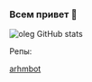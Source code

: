 ### Всем привет 👋


![oleg GitHub stats](https://github-readme-stats.vercel.app/api?username=oleg-medovikov)


Репы: 

[arhmbot](https://github.com/oleg-medovikov/arhmbot)

<!--
**oleg-medovikov/oleg-medovikov** is a ✨ _special_ ✨ repository because its `README.md` (this file) appears on your GitHub profile.

Here are some ideas to get you started:

- 🔭 I’m currently working on ...
- 🌱 I’m currently learning ...
- 👯 I’m looking to collaborate on ...
- 🤔 I’m looking for help with ...
- 💬 Ask me about ...
- 📫 How to reach me: ...
- 😄 Pronouns: ...
- ⚡ Fun fact: ...
-->
